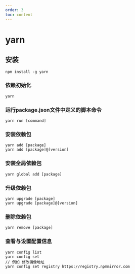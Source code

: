 ```yaml
---
order: 3
toc: content
---
```

# yarn
## 安装
```
npm install -g yarn
```
### 依赖初始化
```
yarn
```
### 运行package.json文件中定义的脚本命令
```
yarn run [command]
```
### 安装依赖包
```
yarn add [package]
yarn add [package]@[version]
```
### 安装全局依赖包
```
yarn global add [package]
```
### 升级依赖包
```
yarn upgrade [package]
yarn upgrade [package]@[version]
```
### 删除依赖包
```
yarn remove [package]
```
### 查看与设置配置信息
```
yarn config list
yarn config set 
// 例如 修改镜像地址
yarn config set registry https://registry.npmmirror.com
```